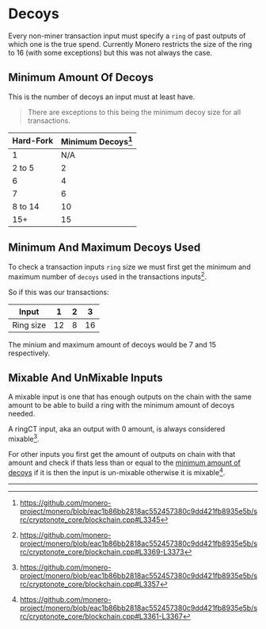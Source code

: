 # Decoys

Every non-miner transaction input must specify a `ring` of past outputs of which one is the true spend. Currently Monero restricts
the size of the ring to 16 (with some exceptions) but this was not always the case.

## Minimum Amount Of Decoys

This is the number of decoys an input must at least have.

> There are exceptions to this being the minimum decoy size for all transactions.

| Hard-Fork | Minimum Decoys[^min-decoys] |
| --------- | --------------------------- |
| 1         | N/A                         |
| 2 to 5    | 2                           |
| 6         | 4                           |
| 7         | 6                           |
| 8 to 14   | 10                          |
| 15+       | 15                          |

## Minimum And Maximum Decoys Used

To check a transaction inputs `ring` size we must first get the minimum and maximum number of `decoys`
used in the transactions inputs[^min-max-decoys].

So if this was our transactions:

| Input     | 1  | 2 | 3  |
| --------- | -- | - | -- |
| Ring size | 12 | 8 | 16 |

The minium and maximum amount of decoys would be 7 and 15 respectively.

## Mixable And UnMixable Inputs

A mixable input is one that has enough outputs on the chain with the same amount to be able to build a ring with the
minimum amount of decoys needed.

A ringCT input, aka an output with 0 amount, is always considered mixable[^0-amt-mixable].

For other inputs you first get the amount of outputs on chain with that amount and check if thats less than or equal
to the [minimum amount of decoys](#minimum-amount-of-decoys) if it is then the input is un-mixable otherwise it is
mixable[^check-mixability].

---

[^min-decoys]: <https://github.com/monero-project/monero/blob/eac1b86bb2818ac552457380c9dd421fb8935e5b/src/cryptonote_core/blockchain.cpp#L3345>

[^min-max-decoys]: <https://github.com/monero-project/monero/blob/eac1b86bb2818ac552457380c9dd421fb8935e5b/src/cryptonote_core/blockchain.cpp#L3369-L3373>

[^0-amt-mixable]: <https://github.com/monero-project/monero/blob/eac1b86bb2818ac552457380c9dd421fb8935e5b/src/cryptonote_core/blockchain.cpp#L3357>

[^check-mixability]: <https://github.com/monero-project/monero/blob/eac1b86bb2818ac552457380c9dd421fb8935e5b/src/cryptonote_core/blockchain.cpp#L3361-L3367>

